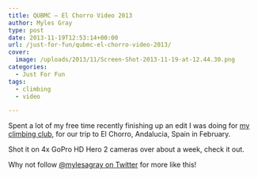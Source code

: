 ```yaml
---
title: QUBMC – El Chorro Video 2013
author: Myles Gray
type: post
date: 2013-11-19T12:53:14+00:00
url: /just-for-fun/qubmc-el-chorro-video-2013/
cover:
  image: /uploads/2013/11/Screen-Shot-2013-11-19-at-12.44.30.png
categories:
  - Just For Fun
tags:
  - climbing
  - video

---
```

Spent a lot of my free time recently finishing up an edit I was doing for [my climbing club][1], for our trip to El Chorro, Andalucia, Spain in February.

<!--more-->

Shot it on 4x GoPro HD Hero 2 cameras over about a week, check it out.



Why not follow [@mylesagray on Twitter][2] for more like this!

 [1]: http://qubmc.co.uk
 [2]: https://twitter.com/mylesagray